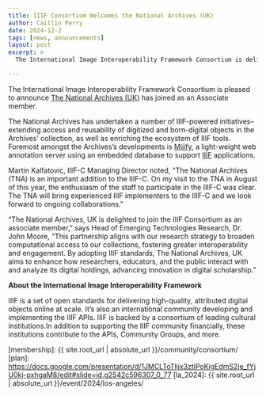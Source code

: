```yaml
---
title: IIIF Consortium Welcomes the National Archives (UK)
author: Caitlin Perry
date: 2024-12-2
tags: [news, announcements]
layout: post
excerpt: >
  The International Image Interoperability Framework Consortium is delighted to announce the National Archives (UK) has joined as an Associate Member. 

---
```


The International Image Interoperability Framework Consortium is pleased to announce [The National Archives (UK)](https://www.nationalarchives.gov.uk/) has joined as an Associate member.

The National Archives has undertaken a number of IIIF-powered initiatives–extending access and reusability of digitized and born-digital objects in the Archives’ collection, as well as enriching the ecosystem of IIIF tools. Foremost amongst the Archives’s developments is [Miiify](https://github.com/nationalarchives/miiify), a light-weight web annotation server using an embedded database to support [IIIF](https://iiif.io/) applications.

Martin Kalfatovic, IIIF-C Managing Director noted, "The National Archives (TNA) is an important addition to the IIIF-C. On my visit to the TNA in August of this year, the enthusiasm of the staff to participate in the IIIF-C was clear. The TNA will bring experienced IIIF implementers to the IIIF-C and we look forward to ongoing collaborations."

“The National Archives, UK is delighted to join the IIIF Consortium as an associate member,” says Head of Emerging Technologies Research, Dr. John Moore, “This partnership aligns with our research strategy to broaden computational access to our collections, fostering greater interoperability and engagement. By adopting IIIF standards, The National Archives, UK aims to enhance how researchers, educators, and the public interact with and analyze its digital holdings, advancing innovation in digital scholarship.” 

**About the International Image Interoperability Framework**

IIIF is a set of open standards for delivering high-quality, attributed digital objects online at scale. It’s also an international community developing and implementing the IIIF APIs. IIIF is backed by a consortium of leading cultural institutions.In addition to supporting the IIIF community financially, these institutions contribute to the APIs, Community Groups, and more.



[membership]: {{ site.root_url | absolute_url }}/community/consortium/
[plan]: https://docs.google.com/presentation/d/1JMCLToTlijx3ztiPoKigEdmS2je_fYjU0kj-pxhgaM8/edit#slide=id.g2542c596307_0_77
[la_2024]: {{ site.root_url | absolute_url }}/event/2024/los-angeles/